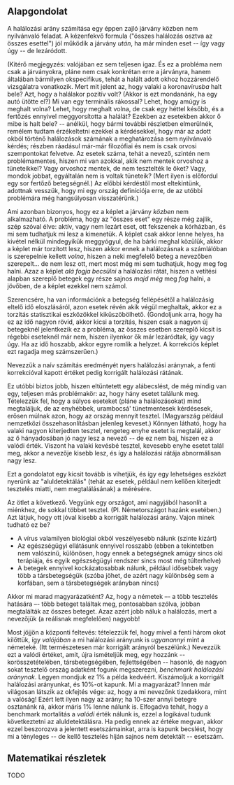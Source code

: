 ## Alapgondolat

A halálozási arány számítása egy éppen zajló járvány közben nem nyilvánvaló feladat. A kézenfekvő formula ("összes halálozás osztva az összes esettel") jól működik a járvány *után*, ha már minden eset -- így vagy úgy -- de lezáródott.

(Kitérő megjegyzés: valójában ez sem teljesen igaz. És ez a probléma nem csak a járványokra, pláne nem csak konkrétan erre a járványra, hanem általában bármilyen okspecifikus, tehát a halált adott okhoz hozzárendelő vizsgálatra vonatkozik. Mert mit jelent az, hogy valaki a koronavírus*ba* halt bele? Azt, hogy a halálakor pozitív volt? (Akkor is ezt mondanánk, ha egy autó ütötte el?) Mi van egy terminális rákossal? Lehet, hogy amúgy is meghalt volna? Lehet, hogy meghalt volna, de csak egy héttel később, és a fertőzés ennyivel meggyorsította a halálát? Ezekben az esetekben akkor ő mibe is halt bele? -- anélkül, hogy bármi további részletben elmerülnék, remélem tudtam érzékeltetni ezekkel a kérdésekkel, hogy már az adott okból történő halálozások számának a meghatározása sem nyilvánvaló kérdés; részben ráadásul már-már filozófiai és nem is csak orvosi szempontokat felvetve. Az esetek száma, tehát a nevező, szintén nem problémamentes, hiszen mi van azokkal, akik nem mentek orvoshoz a tüneteikkel? Vagy orvoshoz mentek, de nem tesztelték le őket? Vagy, mondok jobbat, egyáltalán nem is voltak tüneteik? (Mert ilyen is előfordul egy sor fertőző betegségnél.) Az előbbi kérdéstől most eltekintünk, adottnak vesszük, hogy mi egy ország definíciója erre, de az utóbbi problémára még hangsúlyosan visszatérünk.)

Ami azonban bizonyos, hogy ez a képlet a járvány *közben* nem alkalmazható. A probléma, hogy az "összes eset" egy része még zajlik, szép szóval élve: aktív, vagy nem lezárt eset, ott fekszenek a kórházban, és mi sem tudhatjuk mi lesz a kimenetük. A képlet csak akkor lenne helyes, ha kivétel nélkül mindegyikük meggyógyul, de ha bárki meghal közülük, akkor a képlet már torzított lesz, hiszen akkor ennek a halálozásnak a számlálóban is szerepelnie kellett *volna*, hiszen a neki megfelelő beteg a nevezőben szerepelt... de nem lesz ott, mert most még mi sem tudhatjuk, hogy meg fog halni. Azaz a képlet *alá fogja becsülni* a halálozási rátát, hiszen a vetítési alapban szereplő betegek egy része sajnos *majd még* meg *fog* halni, a jövőben, de a képlet ezekkel nem számol.

Szerencsére, ha van információnk a betegség fellépésétől a halálozásig eltelő idő eloszlásáról, azon esetek révén akik végül meghaltak, akkor ez a torzítás statisztikai eszközökkel kiküszöbölhető. (Gondoljunk arra, hogy ha ez az idő nagyon rövid, akkor kicsi a torzítás, hiszen csak a nagyon új betegeknél jelentkezik ez a probléma, az összes esetben szereplő kicsit is régebbi eseteknél már nem, hiszen ilyenkor ők már lezáródtak, így vagy úgy. Ha az idő hoszabb, akkor egyre romlik a helyzet. A korrekciós képlet ezt ragadja meg számszerűen.)

Nevezzük a naív számítás eredményét nyers halálozási aránynak, a fenti korrekcióval kapott értéket pedig korrigált halálozási rátának.

Ez utóbbi biztos jobb, hiszen eltüntetett egy alábecslést, de még mindig van egy, teljesen más problémakör: az, hogy hány esetet találunk meg. Tételezzük fel, hogy a súlyos eseteket (pláne a halálozásokat) mind megtaláljuk, de az enyhébbek, urambocsá' tünetmentesek kérdésesek, erősen múlnak azon, hogy az ország mennyit tesztel. (Magyarszág például nemzetközi összehasonlításban jelenleg keveset.) Könnyen látható, hogy ha valaki nagyon kiterjedten tesztel, rengeteg enyhe esetet is megtalál, akkor az ő hányadosában jó nagy lesz a nevező -- de ez nem baj, hiszen ez a valódi érték. Viszont ha valaki kevésbé tesztel, kevesebb enyhe esetet talál meg, akkor a nevezője kisebb lesz, és így a halálozási rátája abnormálisan nagy lesz.

Ezt a gondolatot egy kicsit tovább is vihetjük, és így egy lehetséges eszközt nyerünk az "aluldetektálás" (tehát az esetek, például nem kellően kiterjedt tesztelés miatti, nem megtalálásának) a mérésére.

Az ötlet a következő. Vegyünk egy országot, ami nagyjából hasonlít a miénkhez, de sokkal többet tesztel. (Pl. Németországot hazánk esetében.) Azt látjuk, hogy ott jóval kisebb a korrigált halálozási arány. Vajon minek tudható ez be?

- A vírus valamilyen biológiai okból veszélyesebb nálunk (szinte kizárt)
- Az egészségügyi ellátásunk ennyivel rosszabb (ebben a tekintetben nem valószínű, különösen, hogy ennek a betegségnek amúgy sincs oki terápiája, és egyik egészségügyi rendszer sincs most még túlterhelve)
- A betegek ennyivel kockázatosabbak nálunk, például idősebbek vagy több a társbetegségük (szóba jöhet, de azért nagy különbség sem a korfában, sem a társbetegségek arányban nincs)

Akkor mi marad magyarázatként? Az, hogy a németek –- a több tesztelés hatására –- több beteget találtak meg, pontosabban szólva, jobban megtalálták az összes beteget. Azaz azért jobb náluk a halálozás, mert a nevezőjük (a reálisnak megfelelően) nagyobb!

Most jöjjön a központi feltevés: tételezzük fel, hogy mivel a fenti három okot kilőttük, így *valójában* a mi halálozási arányunk is *ugyanannyi* mint a németeké. (Itt természetesen már korrigált arányról beszélünk.) Nevezzük ezt a valódi értéket, amit, újra ismételjük meg, egy hozzánk -- korösszetételében, társbetegségében, fejlettségében -- hasonló, de nagyon sokat tesztelő ország adatként fogunk megszerezni, *benchmark halálozási aránynak*. Legyen mondjuk ez 1% a példa kedvéért. Kiszámoljuk a korrigált halálozási arányunkat, és 10%-ot kapunk. Mi a magyarázat? Innen már világosan látszik az okfejtés vége: az, hogy a mi nevezőnk tizedakkora, mint a valóság! Ezért lett ilyen nagy az arány; ha 10-szer annyi betegre osztanánk rá, akkor máris 1% lenne nálunk is. Elfogadva tehát, hogy a benchmark mortalitás a *valódi* érték nálunk is, ezzel a logikával tudunk következtetni az aluldetektálásra. Ha pedig ennek az értéke megvan, akkor ezzel beszorozva a jelentett esetszámainkat, arra is kapunk becslést, hogy mi a tényleges -- de kellő tesztelés híján sajnos nem detektált -- esetszám.

## Matematikai részletek

TODO
